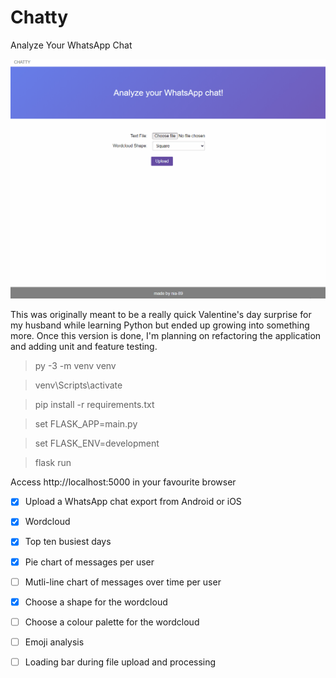 # Chatty

Analyze Your WhatsApp Chat

![Demo GIF](demo/demo.gif)

This was originally meant to be a really quick Valentine's day surprise for my husband while learning Python but ended up growing into something more. Once this version is done, I'm planning on refactoring the application and adding unit and feature testing.

> py -3 -m venv venv


> venv\Scripts\activate


> pip install -r requirements.txt


> set FLASK_APP=main.py


> set FLASK_ENV=development


> flask run

Access http://localhost:5000 in your favourite browser

- [x] Upload a WhatsApp chat export from Android or iOS
- [x] Wordcloud
- [x] Top ten busiest days
- [x] Pie chart of messages per user
- [ ] Mutli-line chart of messages over time per user
- [x] Choose a shape for the wordcloud
- [ ] Choose a colour palette for the wordcloud
- [ ] Emoji analysis
- [ ] Loading bar during file upload and processing

